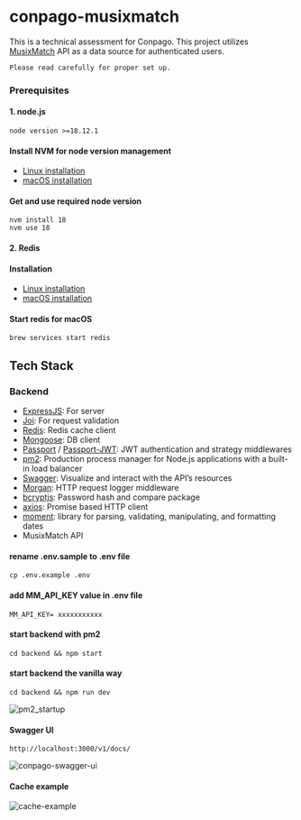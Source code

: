 # conpago-musixmatch

This is a technical assessment for Conpago. This project utilizes [MusixMatch](https://www.musixmatch.com/) API as a data source for authenticated users.

`Please read carefully for proper set up.`



### Prerequisites
#### 1. node.js

```
node version >=18.12.1
```

#### Install NVM for node version management
- [Linux installation](https://monovm.com/blog/install-nvm-on-ubuntu/)  
- [macOS installation](https://collabnix.com/how-to-install-and-configure-nvm-on-mac-os/)

#### Get and use required node version
```
nvm install 18
nvm use 18
```

#### 2. Redis
#### Installation
- [Linux installation](https://redis.io/docs/install/install-redis/install-redis-on-linux/)  
- [macOS installation](https://redis.io/docs/install/install-redis/install-redis-on-mac-os/)

#### Start redis for macOS
```
brew services start redis
```


## Tech Stack

### Backend
- [ExpressJS](https://www.npmjs.com/package/express): For server
- [Joi](https://www.npmjs.com/package/joi): For request validation 
- [Redis](https://www.npmjs.com/package/redis): Redis cache client
- [Mongoose](https://www.npmjs.com/package/mongoose): DB client
- [Passport](https://www.npmjs.com/package/passport) / [Passport-JWT](https://www.npmjs.com/package/passport-jwt): JWT authentication and strategy middlewares
- [pm2](https://www.npmjs.com/package/pm2): Production process manager for Node.js applications with a built-in load balancer
- [Swagger](https://www.npmjs.com/package/swagger-ui): Visualize and interact with the API’s resources 
- [Morgan](https://www.npmjs.com/package/morgan): HTTP request logger middleware
- [bcryptjs](https://www.npmjs.com/package/bcryptjs): Password hash and compare package
- [axios](https://www.npmjs.com/package/axios): Promise based HTTP client
- [moment](https://www.npmjs.com/package/moment): library for parsing, validating, manipulating, and formatting dates
- MusixMatch API 

#### rename .env.sample to .env file
```
cp .env.example .env
```

#### add MM_API_KEY value in .env file
```
MM_API_KEY= xxxxxxxxxxx
```
#### start backend with pm2
```
cd backend && npm start
```
#### start backend the vanilla way
```
cd backend && npm run dev
```
![pm2_startup](https://github.com/bishwo-pratap/conpago-musixmatch/assets/19890839/45f5f732-b9ae-43ad-b877-2443f0c8bf05)

#### Swagger UI
```
http://localhost:3000/v1/docs/
```
![conpago-swagger-ui](https://github.com/bishwo-pratap/conpago-musixmatch/assets/19890839/f766c2cf-7abd-4d87-b20d-9820a423b3e7)

#### Cache example
![cache-example](https://github.com/bishwo-pratap/conpago-musixmatch/assets/19890839/831692df-a136-4be8-98dd-0f038a1153dc)

